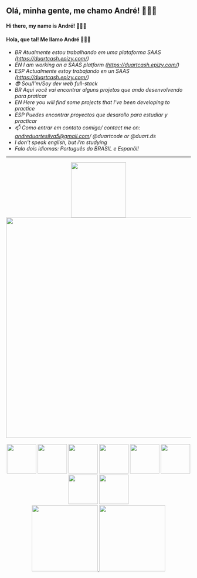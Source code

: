## Olá, minha gente, me chamo André! 🙋🏾‍♂️
#### Hi there, my name is André! 🙋🏾‍♂️
#### Hola, que tal! Me llamo André 🙋🏾‍♂️

- *BR Atualmente estou trabalhando em uma plataforma SAAS (https://duartcash.epizy.com/)*
- *EN I am working on a SAAS platform (https://duartcash.epizy.com/)*
- *ESP Actualmente estoy trabajando en un SAAS (https://duartcash.epizy.com/)*
- *😎 Sou/I'm/Soy dev web full-stack*
- *BR Aqui você vai encontrar alguns projetos que ando desenvolvendo para praticar*
- *EN Here you will find some projects that I've been developing to practice*
- *ESP Puedes encontrar proyectos que desarollo para estudiar y practicar*
- *📫 Como entrar em contato comigo/ contact me on: andreduartesilva5@gmail.com/ @duartcode or @duart.ds*
- *I don't speak english, but i'm studying*
- *Falo dois idiomas: Português do BRASIL e Espanõl!*
<hr/>
<div align="center">
<img width="150" align="center" src="https://github.com/andredevelop/andreduarte/assets/73521282/afa06316-394b-4b2f-9875-3c0c3a9cd9f9" />
  <br>
<img width="600" align="center" src="https://github.com/andredevelop/andredevelop/assets/73521282/4cbe9fcd-862f-4eb6-a994-430849a0c204" />
</div>
<br/>
<div align="center">
<img width="80" src="https://cdn.jsdelivr.net/gh/devicons/devicon/icons/php/php-plain.svg" />
<img width="80" src="https://cdn.jsdelivr.net/gh/devicons/devicon/icons/mysql/mysql-original-wordmark.svg" />     
<img width="80" src="https://cdn.jsdelivr.net/gh/devicons/devicon/icons/css3/css3-plain-wordmark.svg" />
<img width="80" src="https://cdn.jsdelivr.net/gh/devicons/devicon/icons/html5/html5-plain-wordmark.svg" />
<img width="80" src="https://cdn.jsdelivr.net/gh/devicons/devicon/icons/javascript/javascript-original.svg" />
<img width="80" src="https://cdn.jsdelivr.net/gh/devicons/devicon/icons/jquery/jquery-plain-wordmark.svg" />
<img width="80" src="https://cdn.jsdelivr.net/gh/devicons/devicon/icons/wordpress/wordpress-plain.svg" />
<img width="80" src="https://cdn.jsdelivr.net/gh/devicons/devicon/icons/filezilla/filezilla-plain.svg" />     
</div>

<div align="center">
<a href="https://github.com/andredevelop">
<img height="180em" src="https://github-readme-stats.vercel.app/api/top-langs/?username=andredevelop&layout=compact&langs_count=7&theme=dracula"/>
<img height="180em" src="https://github-readme-stats.vercel.app/api?username=andredevelop&show_icons=true&theme=dracula&include_all_commits=true&count_private=true"/>
</div>
